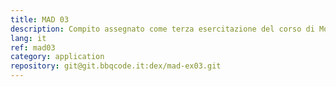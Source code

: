 ```yaml
---
title: MAD 03
description: Compito assegnato come terza esercitazione del corso di Mobile Application Development (MAD).
lang: it
ref: mad03
category: application
repository: git@git.bbqcode.it:dex/mad-ex03.git
---
```

